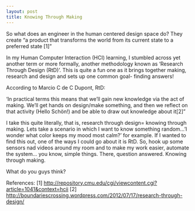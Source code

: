 ```yaml
---
layout: post
title: Knowing Through Making
---
```


So what does an engineer in the human centered design space do? They create “a product that transforms the world from its current state to a preferred state [1]” 

In my Human Computer Interaction (HCI) learning, I stumbled across yet another term or more formally, another methodology known as ‘Research Through Design (RtD)’. This is quite a fun one as it brings together making, research and design and sets up one common goal- finding answers! 

According to Marcio C de C Dupont, RtD:

‘In practical terms this means that we’ll gain new knowledge via the act of making. We’ll get hands on design/make something, and then we reflect on that activity (Hello Schön!) and be able to draw out knowledge about it[2]”

I take this quite literally, that is, research through design= knowing through making. Lets take a scenario in which I want to know something random…’I wonder what color keeps my mood most calm?’ for example. If I wanted to find this out, one of the ways I could go about it is RtD. So, hook up some sensors nad videos around my room and to make my work easier, automate the system... you know, simple things. There, question answered. Knowing through making. 

What do you guys think?


References:
[1] http://repository.cmu.edu/cgi/viewcontent.cgi?article=1041&context=hcii 
[2] http://boundariescrossing.wordpress.com/2012/07/17/research-through-design/
